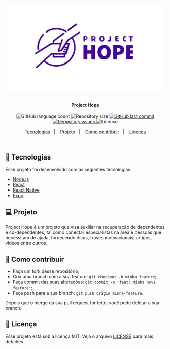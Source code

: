 <h1 align="center">
    <img alt="Project Hope" title="#delicinha" src="mobile/src/icons/logo3.png" width="500px" />
</h1>

<h4 align="center">
  Project Hope
</h4>
<p align="center">
  <img alt="GitHub language count" src="https://img.shields.io/github/languages/count/victorgorgonho/projectHope">

  <img alt="Repository size" src="https://img.shields.io/github/repo-size/victorgorgonho/projectHope">
  
  <a href="https://github.com/victorgorgonho/projectHope/commits/master">
    <img alt="GitHub last commit" src="https://img.shields.io/github/last-commit/victorgorgonho/projectHope">
  </a>

  <a href="https://github.com/victorgorgonho/projectHope/issues">
    <img alt="Repository issues" src="https://img.shields.io/github/issues/Rocketseat/semana-omnistack-10">
  </a>

  <img alt="License" src="https://img.shields.io/badge/license-MIT-brightgreen">
</p>

<p align="center">
  <a href="#rocket-tecnologias">Tecnologias</a>&nbsp;&nbsp;&nbsp;|&nbsp;&nbsp;&nbsp;
  <a href="#-projeto">Projeto</a>&nbsp;&nbsp;&nbsp;|&nbsp;&nbsp;&nbsp;
  <a href="#-como-contribuir">Como contribuir</a>&nbsp;&nbsp;&nbsp;|&nbsp;&nbsp;&nbsp;
  <a href="#memo-licença">Licença</a>
</p>

<br>

## :rocket: Tecnologias

Esse projeto foi desenvolvido com as seguintes tecnologias:

- [Node.js](https://nodejs.org/en/)
- [React](https://reactjs.org)
- [React Native](https://facebook.github.io/react-native/)
- [Expo](https://expo.io/)

## 💻 Projeto

Project Hope é um projeto que visa auxiliar na recuperação de dependentes e co-dependentes, tal como conectar especialistas na área e pessoas que necessitam de ajuda, fornecendo dicas, frases motivacionais, artigos, vídeos entre outros.

## 🤔 Como contribuir

- Faça um fork desse repositório;
- Cria uma branch com a sua feature: `git checkout -b minha-feature`;
- Faça commit das suas alterações: `git commit -m 'feat: Minha nova feature'`;
- Faça push para a sua branch: `git push origin minha-feature`.

Depois que o merge da sua pull request for feito, você pode deletar a sua branch.

## :memo: Licença

Esse projeto está sob a licença MIT. Veja o arquivo [LICENSE](LICENSE.md) para mais detalhes.
